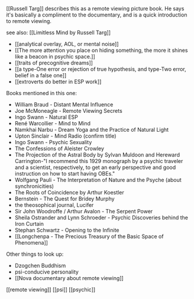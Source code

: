 [[Russell Targ]] describes this as a remote viewing picture book. He says it's basically a compliment to the documentary, and is a quick introduction to remote viewing. 

see also: [[Limitless Mind by Russell Targ]]

- [[analytical overlay, AOL, or mental noise]]
- [[The more attention you place on hiding something, the more it shines like a beacon in psychic space.]]
- [[traits of precognitive dreams]]
- [[a type-One error or rejection of true hypothesis, and type-Two error, belief in a false one]]
- [[extroverts do better in ESP work]]

Books mentioned in this one:
- William Braud - Distant Mental Influence
- Joe McMoneagle - Remote Viewing Secrets
- Ingo Swann - Natural ESP
- René Warcollier - Mind to Mind
- Namkhai Narbu - Dream Yoga and the Practice of Natural Light
- Upton Sinclair - Mind Radio (confirm title)
- Ingo Swann - Psychic Sexuality
- The Confessions of Aleister Crowley
- The Projection of the Astral Body by Sylvan Muldoon and Hereward Carrington-"I recommend this 1929 monograph by a psychic traveler and a scientist, respectively, to get an early perspective and good instruction on how to start having OBEs."
- Wolfgang Pauli - The Interpretation of Nature and the Psyche (about synchronicities)
- The Roots of Coincidence by Arthur Koestler
- Bernstein - The Quest for Bridey Murphy
- the theosophical journal, Lucifer
- Sir John Woodroffe / Arthur Avalon - The Serpent Power
- Sheila Ostrander and Lynn Schroeder - Psychic Discoveries behind the Iron Curtain
- Stephan Schwartz - Opening to the Infinite
- [[Longchenpa - The Precious Treasury of the Basic Space of Phenomena]]


Other things to look up:
- Dzogchen Buddhism
- psi-conducive personality
- [[Nova documentary about remote viewing]]




[[remote viewing]]
[[psi]]
[[psychic]]
